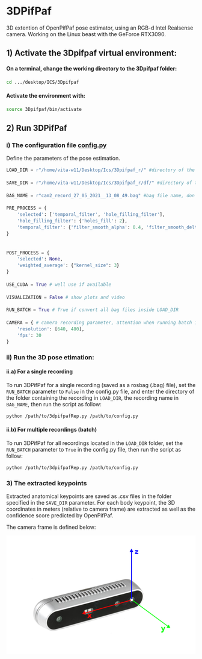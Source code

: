 # 3DPifPaf
3D extention of OpenPifPaf pose estimator, using an RGB-d Intel Realsense camera. 
Working on the Linux beast with the GeForce RTX3090.

## 1) Activate the 3Dpifpaf virtual environment:
#### On a terminal, change the working directory to the 3Dpifpaf folder:
```bash
cd .../desktop/ICS/3Dpifpaf
```

#### Activate the environment with:
```bash
source 3Dpifpaf/bin/activate
```

## 2) Run 3DPifPaf
### i) The configuration file [config.py](https://github.com/icaresakr/3dPifPaf/config.py)
Define the parameters of the pose estimation.

```python
LOAD_DIR = r"/home/vita-w11/Desktop/Ics/3Dpifpaf_r/" #directory of the bag files

SAVE_DIR = r"/home/vita-w11/Desktop/Ics/3Dpifpaf_r/df/" #directory of the saved dataframes

BAG_NAME = r"cam2_record_27_05_2021__13_08_49.bag" #bag file name, don't care about it if running the batch

PRE_PROCESS = {
    'selected': ['temporal_filter', 'hole_filling_filter'],
    'hole_filling_filter': {'holes_fill': 2},
    'temporal_filter': {'filter_smooth_alpha': 0.4, 'filter_smooth_delta': 20}
}


POST_PROCESS = {
    'selected': None,
    'weighted_average': {"kernel_size": 3}
}

USE_CUDA = True # well use if available

VISUALIZATION = False # show plots and video

RUN_BATCH = True # True if convert all bag files inside LOAD_DIR

CAMERA = { # camera recording parameter, attention when running batch if different bags have different resolutions, it cannot be done
    'resolution': [640, 480],
    'fps': 30
}
```

### ii) Run the 3D pose etimation:
#### ii.a) For a single recording 
To run 3DPifPaf for a single recording (saved as a rosbag (.bag) file), set the ```RUN_BATCH``` parameter to ```False``` in the config.py file, and enter the directory of the folder containing the recording in ```LOAD_DIR```, the recording name in ```BAG_NAME```, then run the script as follow:
```bash
python /path/to/3dpifpafRep.py /path/to/config.py
```

#### ii.b) For multiple recordings (batch)
To run 3DPifPaf for all recordings located in the ```LOAD_DIR``` folder, set the ```RUN_BATCH``` parameter to ```True``` in the config.py file, then run the script as follow:
```bash
python /path/to/3dpifpafRep.py /path/to/config.py
```

### 3) The extracted keypoints

Extracted anatomical keypoints are saved as .csv files in the folder specified in the ```SAVE_DIR``` parameter. For each body keypoint, the 3D coordinates in meters (relative to camera frame) are extracted as well as the confidence score predicted by OpenPifPaf. 

The camera frame is defined below:

![camera_frame](https://github.com/icaresakr/3DPifPaf/blob/main/images/camera_frame.png?raw=true)



